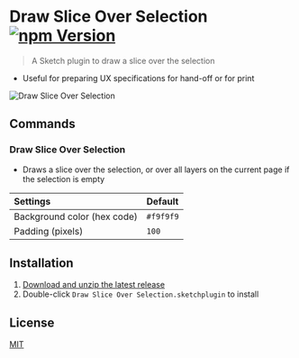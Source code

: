# Draw Slice Over Selection [![npm Version](https://img.shields.io/npm/v/sketch-draw-slice-over-selection)](https://www.npmjs.com/package/sketch-draw-slice-over-selection)

> A Sketch plugin to draw a slice over the selection

- Useful for preparing UX specifications for hand-off or for print

![Draw Slice Over Selection](media/draw-slice-over-selection.gif)

## Commands

### Draw Slice Over Selection

- Draws a slice over the selection, or over all layers on the current page if the selection is empty

Settings | Default
:--|:--
Background color (hex code) | `#f9f9f9`
Padding (pixels) | `100`

## Installation

1. [Download and unzip the latest release](https://github.com/yuanqing/sketch-plugins/releases/download/sketch-draw-slice-over-selection-0.9.0/plugin.zip)
2. Double-click `Draw Slice Over Selection.sketchplugin` to install

## License

[MIT](LICENSE.md)
